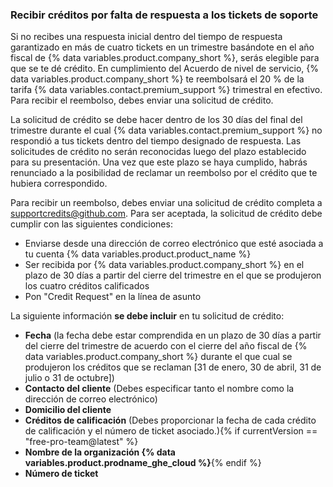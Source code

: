 
### Recibir créditos por falta de respuesta a los tickets de soporte

Si no recibes una respuesta inicial dentro del tiempo de respuesta garantizado en más de cuatro tickets en un trimestre basándote en el año fiscal de {% data variables.product.company_short %}, serás elegible para que se te dé crédito. En cumplimiento del Acuerdo de nivel de servicio, {% data variables.product.company_short %} te reembolsará el 20 % de la tarifa {% data variables.contact.premium_support %} trimestral en efectivo. Para recibir el reembolso, debes enviar una solicitud de crédito.

La solicitud de crédito se debe hacer dentro de los 30 días del final del trimestre durante el cual {% data variables.contact.premium_support %} no respondió a tus tickets dentro del tiempo designado de respuesta. Las solicitudes de crédito no serán reconocidas luego del plazo establecido para su presentación. Una vez que este plazo se haya cumplido, habrás renunciado a la posibilidad de reclamar un reembolso por el crédito que te hubiera correspondido.

Para recibir un reembolso, debes enviar una solicitud de crédito completa a <supportcredits@github.com>. Para ser aceptada, la solicitud de crédito debe cumplir con las siguientes condiciones:
- Enviarse desde una dirección de correo electrónico que esté asociada a tu cuenta {% data variables.product.product_name %}
- Ser recibida por {% data variables.product.company_short %} en el plazo de 30 días a partir del cierre del trimestre en el que se produjeron los cuatro créditos calificados
- Pon "Credit Request" en la línea de asunto

La siguiente información **se debe incluir** en tu solicitud de crédito:
- **Fecha** (la fecha debe estar comprendida en un plazo de 30 días a partir del cierre del trimestre de acuerdo con el cierre del año fiscal de {% data variables.product.company_short %} durante el que cual se produjeron los créditos que se reclaman [31 de enero, 30 de abril, 31 de julio o 31 de octubre])
- **Contacto del cliente** (Debes especificar tanto el nombre como la dirección de correo electrónico)
- **Domicilio del cliente**
- **Créditos de calificación** (Debes proporcionar la fecha de cada crédito de calificación y el número de ticket asociado.){% if currentVersion == "free-pro-team@latest" %}
- **Nombre de la organización {% data variables.product.prodname_ghe_cloud %}**{% endif %}
- **Número de ticket**
